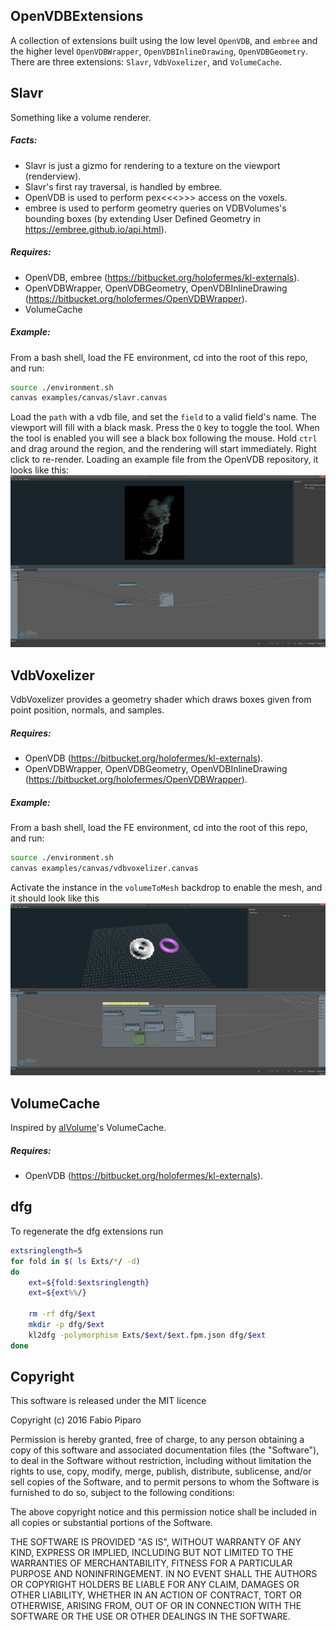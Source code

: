 ## OpenVDBExtensions
A collection of extensions built using the low level `OpenVDB`, and `embree` and the higher level `OpenVDBWrapper`, `OpenVDBInlineDrawing`, `OpenVDBGeometry`.
There are three extensions: `Slavr`, `VdbVoxelizer`, and `VolumeCache`.


## Slavr
 Something like a volume renderer.

##### Facts:
 - Slavr is just a gizmo for rendering to a texture on the viewport (renderview).
 - Slavr's first ray traversal, is handled by embree.
 - OpenVDB is used to perform pex<<<>>> access on the voxels.
 - embree is used to perform geometry queries on VDBVolumes's bounding boxes (by extending User Defined Geometry in https://embree.github.io/api.html).

##### Requires: 
 - OpenVDB, embree (https://bitbucket.org/holofermes/kl-externals).
 - OpenVDBWrapper, OpenVDBGeometry, OpenVDBInlineDrawing (https://bitbucket.org/holofermes/OpenVDBWrapper).
 - VolumeCache

##### Example:
From a bash shell, load the FE environment, cd into the root of this repo, and run:
```bash
source ./environment.sh
canvas examples/canvas/slavr.canvas
```

Load the `path` with a vdb file, and set the `field` to a valid field's name. The viewport will fill with a black mask. Press the `Q` key to toggle the tool. When the tool is enabled you will see a black box following the mouse. Hold `ctrl` and drag around the region, and the rendering will start immediately. Right click to re-render.
Loading an example file from the OpenVDB repository, it looks like this:
![](slavr.png)


## VdbVoxelizer

VdbVoxelizer provides a geometry shader which draws boxes given from point position, normals, and samples.

##### Requires: 
 - OpenVDB (https://bitbucket.org/holofermes/kl-externals).
 - OpenVDBWrapper, OpenVDBGeometry, OpenVDBInlineDrawing (https://bitbucket.org/holofermes/OpenVDBWrapper).

##### Example:
From a bash shell, load the FE environment, cd into the root of this repo, and run:
```bash
source ./environment.sh
canvas examples/canvas/vdbvoxelizer.canvas
```

Activate the instance in the `volumeToMesh` backdrop to enable the mesh, and it should look like this 
![](vdbvoxelizer.png)


## VolumeCache

Inspired by [alVolume](https://bitbucket.org/anderslanglands/alvolume/src/19c6c5c0e2e15ba870d4341a4c48df48bfc43d45/VolumeCache/?at=master)'s VolumeCache.

##### Requires: 
 - OpenVDB (https://bitbucket.org/holofermes/kl-externals).

## dfg

To regenerate the dfg extensions run
```bash
extsringlength=5
for fold in $( ls Exts/*/ -d)
do
    ext=${fold:$extsringlength}
    ext=${ext%%/}

    rm -rf dfg/$ext
    mkdir -p dfg/$ext
    kl2dfg -polymorphism Exts/$ext/$ext.fpm.json dfg/$ext
done
```

Copyright
---------
This software is released under the MIT licence

Copyright (c) 2016 Fabio Piparo

Permission is hereby granted, free of charge, to any person obtaining a copy of 
this software and associated documentation files (the "Software"), to deal in 
the Software without restriction, including without limitation the rights to 
use, copy, modify, merge, publish, distribute, sublicense, and/or sell copies of 
the Software, and to permit persons to whom the Software is furnished to do so, 
subject to the following conditions:

The above copyright notice and this permission notice shall be included in all 
copies or substantial portions of the Software.

THE SOFTWARE IS PROVIDED "AS IS", WITHOUT WARRANTY OF ANY KIND, EXPRESS OR 
IMPLIED, INCLUDING BUT NOT LIMITED TO THE WARRANTIES OF MERCHANTABILITY, FITNESS 
FOR A PARTICULAR PURPOSE AND NONINFRINGEMENT. IN NO EVENT SHALL THE AUTHORS OR 
COPYRIGHT HOLDERS BE LIABLE FOR ANY CLAIM, DAMAGES OR OTHER LIABILITY, WHETHER 
IN AN ACTION OF CONTRACT, TORT OR OTHERWISE, ARISING FROM, OUT OF OR IN 
CONNECTION WITH THE SOFTWARE OR THE USE OR OTHER DEALINGS IN THE SOFTWARE.